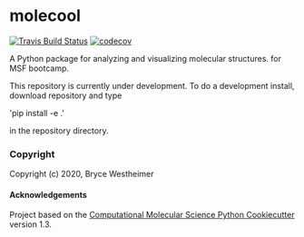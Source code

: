 molecool
==============================
[//]: # (Badges)
[![Travis Build Status](https://travis-ci.com/REPLACE_WITH_OWNER_ACCOUNT/molecool.svg?branch=master)](https://travis-ci.com/REPLACE_WITH_OWNER_ACCOUNT/molecool)
[![codecov](https://codecov.io/gh/REPLACE_WITH_OWNER_ACCOUNT/molecool/branch/master/graph/badge.svg)](https://codecov.io/gh/REPLACE_WITH_OWNER_ACCOUNT/molecool/branch/master)


A Python package for analyzing and visualizing molecular structures. for MSF bootcamp.

This repository is currently under development. To do a development install, download repository and type

'pip install -e .'

in the repository directory.

### Copyright

Copyright (c) 2020, Bryce Westheimer


#### Acknowledgements
 
Project based on the 
[Computational Molecular Science Python Cookiecutter](https://github.com/molssi/cookiecutter-cms) version 1.3.
